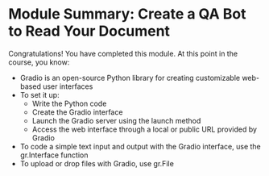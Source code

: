 # Module Summary: Create a QA Bot to Read Your Document

Congratulations! You have completed this module. At this point in the course, you know: 

* Gradio is an open-source Python library for creating customizable web-based user interfaces
* To set it up:
  * Write the Python code
  * Create the Gradio interface
  * Launch the Gradio server using the launch method
  * Access the web interface through a local or public URL provided by Gradio
* To code a simple text input and output with the Gradio interface, use the gr.Interface function
* To upload or drop files with Gradio, use gr.File
